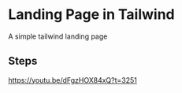  # Landing Page in Tailwind

 A simple tailwind landing page

## Steps
https://youtu.be/dFgzHOX84xQ?t=3251
